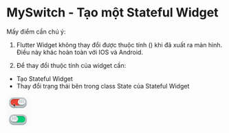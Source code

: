 # MySwitch - Tạo một Stateful Widget

Mấy điểm cần chú ý:
1. Flutter Widget không thay đổi được thuộc tính () khi đã xuất ra màn hình. 
Điều này khác hoàn toàn với IOS và Android.

2. Để thay đổi thuộc tính của widget cần:
- Tạo Stateful Widget
- Thay đổi trạng thái bên trong class State của Stateful Widget

![](.README_images/switchbutton.gif)
